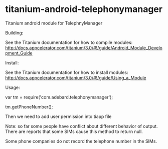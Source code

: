 titanium-android-telephonymanager
=================================

Titanium android module for TelephnyManager


Building:

See the Titanium documentation for how to compile modules: 
http://docs.appcelerator.com/titanium/3.0/#!/guide/Android_Module_Development_Guide

Install:

See the Titanium documentation for how to install modules: 
http://docs.appcelerator.com/titanium/3.0/#!/guide/Using_a_Module

Usage:

var tm = require('com.adebard.telephonymanager');

tm.getPhoneNumber();

Then we need to add user permission into tiapp file 
    
<uses-permission android:name="android.permission.READ_PHONE_STATE"/>

Note: so far some people have conflict about different behavior of  output.
There are reports that some SIMs cause this method to return null.

Some phone companies do not record the telephone number in the SIMs.